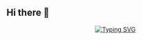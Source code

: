 ## Hi there 👋

<div align="center">
   <a href="https://git.io/typing-svg">
     <img src="https://readme-typing-svg.herokuapp.com?      font=Roboto&weight=300&size=30&duration=6000&pause=250&color=FFD700&background=FF929200&center=true&vCenter=true&multiline=true&width=470&height=100&lines=Hi+my+friend;welcome;to+my+Github+profile" alt="Typing SVG" />
   </a>
</div>




<!--
**Lele97/Lele97** is a ✨ _special_ ✨ repository because its `README.md` (this file) appears on your GitHub profile.

Here are some ideas to get you started:

- 🔭 I’m currently working on ...
- 🌱 I’m currently learning ...
- 👯 I’m looking to collaborate on ...
- 🤔 I’m looking for help with ...
- 💬 Ask me about ...
- 📫 How to reach me: ...
- 😄 Pronouns: ...
- ⚡ Fun fact: ...
-->

